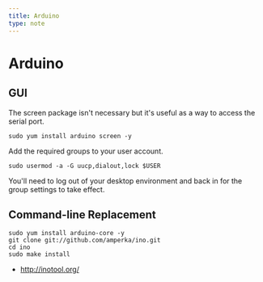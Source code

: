 ```yaml
---
title: Arduino
type: note
---
```


# Arduino

## GUI

The screen package isn't necessary but it's useful as a way to access the
serial port.

```
sudo yum install arduino screen -y
```

Add the required groups to your user account.

```
sudo usermod -a -G uucp,dialout,lock $USER
```

You'll need to log out of your desktop environment and back in for the group
settings to take effect.

## Command-line Replacement

```
sudo yum install arduino-core -y
git clone git://github.com/amperka/ino.git
cd ino
sudo make install
```

* http://inotool.org/

